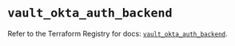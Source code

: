# `vault_okta_auth_backend`

Refer to the Terraform Registry for docs: [`vault_okta_auth_backend`](https://registry.terraform.io/providers/hashicorp/vault/5.1.0/docs/resources/okta_auth_backend).
